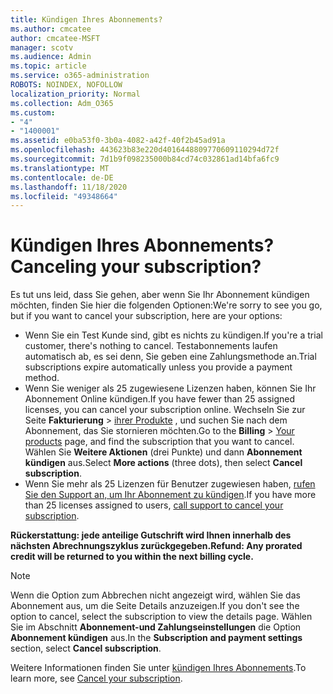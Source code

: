 ```yaml
---
title: Kündigen Ihres Abonnements?
ms.author: cmcatee
author: cmcatee-MSFT
manager: scotv
ms.audience: Admin
ms.topic: article
ms.service: o365-administration
ROBOTS: NOINDEX, NOFOLLOW
localization_priority: Normal
ms.collection: Adm_O365
ms.custom:
- "4"
- "1400001"
ms.assetid: e0ba53f0-3b0a-4082-a42f-40f2b45ad91a
ms.openlocfilehash: 443623b83e220d4016448809770609110294d72f
ms.sourcegitcommit: 7d1b9f098235000b84cd74c032861ad14bfa6fc9
ms.translationtype: MT
ms.contentlocale: de-DE
ms.lasthandoff: 11/18/2020
ms.locfileid: "49348664"
---
```

# <a name="canceling-your-subscription"></a><span data-ttu-id="498de-102">Kündigen Ihres Abonnements?</span><span class="sxs-lookup"><span data-stu-id="498de-102">Canceling your subscription?</span></span>

<span data-ttu-id="498de-103">Es tut uns leid, dass Sie gehen, aber wenn Sie Ihr Abonnement kündigen möchten, finden Sie hier die folgenden Optionen:</span><span class="sxs-lookup"><span data-stu-id="498de-103">We're sorry to see you go, but if you want to cancel your subscription, here are your options:</span></span>
  
- <span data-ttu-id="498de-104">Wenn Sie ein Test Kunde sind, gibt es nichts zu kündigen.</span><span class="sxs-lookup"><span data-stu-id="498de-104">If you're a trial customer, there's nothing to cancel.</span></span> <span data-ttu-id="498de-105">Testabonnements laufen automatisch ab, es sei denn, Sie geben eine Zahlungsmethode an.</span><span class="sxs-lookup"><span data-stu-id="498de-105">Trial subscriptions expire automatically unless you provide a payment method.</span></span>
- <span data-ttu-id="498de-106">Wenn Sie weniger als 25 zugewiesene Lizenzen haben, können Sie Ihr Abonnement Online kündigen.</span><span class="sxs-lookup"><span data-stu-id="498de-106">If you have fewer than 25 assigned licenses, you can cancel your subscription online.</span></span> <span data-ttu-id="498de-107">Wechseln Sie zur Seite **Fakturierung** \> [ihrer Produkte](https://go.microsoft.com/fwlink/p/?linkid=842054) , und suchen Sie nach dem Abonnement, das Sie stornieren möchten.</span><span class="sxs-lookup"><span data-stu-id="498de-107">Go to the **Billing** \> [Your products](https://go.microsoft.com/fwlink/p/?linkid=842054) page, and find the subscription that you want to cancel.</span></span> <span data-ttu-id="498de-108">Wählen Sie **Weitere Aktionen** (drei Punkte) und dann **Abonnement kündigen** aus.</span><span class="sxs-lookup"><span data-stu-id="498de-108">Select **More actions** (three dots), then select **Cancel subscription**.</span></span>
- <span data-ttu-id="498de-109">Wenn Sie mehr als 25 Lizenzen für Benutzer zugewiesen haben, [rufen Sie den Support an, um Ihr Abonnement zu kündigen](https://docs.microsoft.com/microsoft-365/admin/contact-support-for-business-products?view=o365-worldwide).</span><span class="sxs-lookup"><span data-stu-id="498de-109">If you have more than 25 licenses assigned to users, [call support to cancel your subscription](https://docs.microsoft.com/microsoft-365/admin/contact-support-for-business-products?view=o365-worldwide).</span></span>
  
<span data-ttu-id="498de-110">**Rückerstattung: jede anteilige Gutschrift wird Ihnen innerhalb des nächsten Abrechnungszyklus zurückgegeben.**</span><span class="sxs-lookup"><span data-stu-id="498de-110">**Refund: Any prorated credit will be returned to you within the next billing cycle.**</span></span>

> [!NOTE]
> <span data-ttu-id="498de-111">Wenn die Option zum Abbrechen nicht angezeigt wird, wählen Sie das Abonnement aus, um die Seite Details anzuzeigen.</span><span class="sxs-lookup"><span data-stu-id="498de-111">If you don't see the option to cancel, select the subscription to view the details page.</span></span> <span data-ttu-id="498de-112">Wählen Sie im Abschnitt **Abonnement-und Zahlungseinstellungen** die Option **Abonnement kündigen** aus.</span><span class="sxs-lookup"><span data-stu-id="498de-112">In the **Subscription and payment settings** section, select **Cancel subscription**.</span></span>

<span data-ttu-id="498de-113">Weitere Informationen finden Sie unter [kündigen Ihres Abonnements](https://docs.microsoft.com/microsoft-365/commerce/subscriptions/cancel-your-subscription).</span><span class="sxs-lookup"><span data-stu-id="498de-113">To learn more, see [Cancel your subscription](https://docs.microsoft.com/microsoft-365/commerce/subscriptions/cancel-your-subscription).</span></span>
